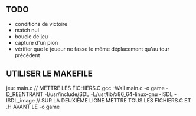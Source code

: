 ## TODO

- conditions de victoire
- match nul
- boucle de jeu
- capture d'un pion
- vérifier que le joueur ne fasse le même déplacement qu'au tour précédent

##	UTILISER LE MAKEFILE
jeu: main.c // METTRE LES FICHIERS.C
	gcc -Wall main.c -o game -D_REENTRANT -I/usr/include/SDL  -L/usr/lib/x86_64-linux-gnu -lSDL -lSDL_image
	// SUR LA DEUXIÈME LIGNE METTRE TOUS LES FICHIERS.C ET .H AVANT LE -o game
